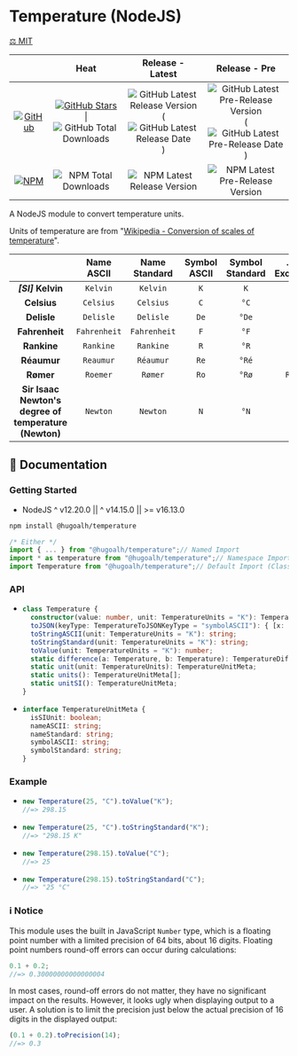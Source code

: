 # Temperature (NodeJS)

[⚖️ MIT](./LICENSE.md)

|  | **Heat** | **Release - Latest** | **Release - Pre** |
|:-:|:-:|:-:|:-:|
| [![GitHub](https://img.shields.io/badge/GitHub-181717?logo=github&logoColor=ffffff&style=flat-square "GitHub")](https://github.com/hugoalh-studio/temperature-nodejs) | [![GitHub Stars](https://img.shields.io/github/stars/hugoalh-studio/temperature-nodejs?label=&logoColor=ffffff&style=flat-square "GitHub Stars")](https://github.com/hugoalh-studio/temperature-nodejs/stargazers) \| ![GitHub Total Downloads](https://img.shields.io/github/downloads/hugoalh-studio/temperature-nodejs/total?label=&style=flat-square "GitHub Total Downloads") | ![GitHub Latest Release Version](https://img.shields.io/github/release/hugoalh-studio/temperature-nodejs?sort=semver&label=&style=flat-square "GitHub Latest Release Version") (![GitHub Latest Release Date](https://img.shields.io/github/release-date/hugoalh-studio/temperature-nodejs?label=&style=flat-square "GitHub Latest Release Date")) | ![GitHub Latest Pre-Release Version](https://img.shields.io/github/release/hugoalh-studio/temperature-nodejs?include_prereleases&sort=semver&label=&style=flat-square "GitHub Latest Pre-Release Version") (![GitHub Latest Pre-Release Date](https://img.shields.io/github/release-date-pre/hugoalh-studio/temperature-nodejs?label=&style=flat-square "GitHub Latest Pre-Release Date")) |
| [![NPM](https://img.shields.io/badge/NPM-CB3837?logo=npm&logoColor=ffffff&style=flat-square "NPM")](https://www.npmjs.com/package/@hugoalh/temperature) | ![NPM Total Downloads](https://img.shields.io/npm/dt/@hugoalh/temperature?label=&style=flat-square "NPM Total Downloads") | ![NPM Latest Release Version](https://img.shields.io/npm/v/@hugoalh/temperature/latest?label=&style=flat-square "NPM Latest Release Version") | ![NPM Latest Pre-Release Version](https://img.shields.io/npm/v/@hugoalh/temperature/pre?label=&style=flat-square "NPM Latest Pre-Release Version") |

A NodeJS module to convert temperature units.

Units of temperature are from "[Wikipedia - Conversion of scales of temperature](https://en.wikipedia.org/wiki/Conversion_of_scales_of_temperature)".

|  | **Name ASCII** | **Name Standard** | **Symbol ASCII** | **Symbol Standard** | **... (\*: Exclusive)** |
|:-:|:-:|:-:|:-:|:-:|:-:|
|  ***\[SI\]*** **Kelvin**  | `Kelvin` | `Kelvin` | `K` | `K` |  |
| **Celsius** | `Celsius` | `Celsius` | `C` | `°C` |  |
| **Delisle** | `Delisle` | `Delisle` | `De` | `°De` | `D` |
| **Fahrenheit** | `Fahrenheit` | `Fahrenheit` | `F` | `°F` |  |
| **Rankine** | `Rankine` | `Rankine` | `R` | `°R` | `Ra` |
| **Réaumur** | `Reaumur` | `Réaumur` | `Re` | `°Ré` | `r` |
| **Rømer** | `Roemer` | `Rømer` | `Ro` | `°Rø` | `Romer` |
| **Sir Isaac Newton's degree of temperature (Newton)** | `Newton` | `Newton` | `N` | `°N` |  |

## 📓 Documentation

### Getting Started

- NodeJS ^ v12.20.0 \|\| ^ v14.15.0 \|\| >= v16.13.0

```sh
npm install @hugoalh/temperature
```

```js
/* Either */
import { ... } from "@hugoalh/temperature";// Named Import
import * as temperature from "@hugoalh/temperature";// Namespace Import
import Temperature from "@hugoalh/temperature";// Default Import (Class `Temperature`)
```

### API

- ```ts
  class Temperature {
    constructor(value: number, unit: TemperatureUnits = "K"): Temperature;
    toJSON(keyType: TemperatureToJSONKeyType = "symbolASCII"): { [x: string]: number; };
    toStringASCII(unit: TemperatureUnits = "K"): string;
    toStringStandard(unit: TemperatureUnits = "K"): string;
    toValue(unit: TemperatureUnits = "K"): number;
    static difference(a: Temperature, b: Temperature): TemperatureDifference;
    static unit(unit: TemperatureUnits): TemperatureUnitMeta;
    static units(): TemperatureUnitMeta[];
    static unitSI(): TemperatureUnitMeta;
  }
  ```
- ```ts
  interface TemperatureUnitMeta {
    isSIUnit: boolean;
    nameASCII: string;
    nameStandard: string;
    symbolASCII: string;
    symbolStandard: string;
  }
  ```

### Example

- ```js
  new Temperature(25, "C").toValue("K");
  //=> 298.15
  ```
- ```js
  new Temperature(25, "C").toStringStandard("K");
  //=> "298.15 K"
  ```
- ```js
  new Temperature(298.15).toValue("C");
  //=> 25
  ```
- ```js
  new Temperature(298.15).toStringStandard("C");
  //=> "25 °C"
  ```

### ℹ️ Notice

This module uses the built in JavaScript `Number` type, which is a floating point number with a limited precision of 64 bits, about 16 digits. Floating point numbers round-off errors can occur during calculations:

```js
0.1 + 0.2;
//=> 0.30000000000000004
```

In most cases, round-off errors do not matter, they have no significant impact on the results. However, it looks ugly when displaying output to a user. A solution is to limit the precision just below the actual precision of 16 digits in the displayed output:

```js
(0.1 + 0.2).toPrecision(14);
//=> 0.3
```
